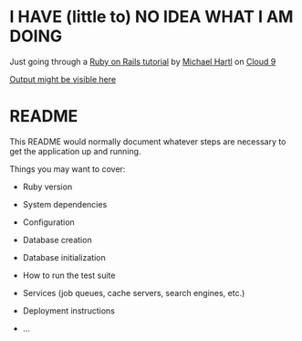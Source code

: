 # I HAVE (little to) NO IDEA WHAT I AM DOING

Just going through a [Ruby on Rails tutorial](https://www.railstutorial.org/book/toy_app) by [Michael Hartl](http://www.michaelhartl.com/) on [Cloud 9](https://c9.io)

[Output might be visible here](https://rails-tutorial-thunderrabbit.c9users.io/)

# README

This README would normally document whatever steps are necessary to get the
application up and running.

Things you may want to cover:

* Ruby version

* System dependencies

* Configuration

* Database creation

* Database initialization

* How to run the test suite

* Services (job queues, cache servers, search engines, etc.)

* Deployment instructions

* ...
